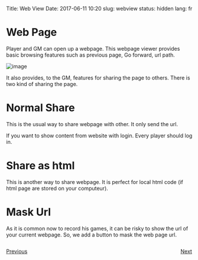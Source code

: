 Title: Web View
Date: 2017-06-11 10:20
slug: webview
status: hidden
lang: fr


# Web Page

Player and GM can open up a webpage. This webpage viewer provides basic browsing features such as previous page, Go forward, url path.

![image]({static}/images/panel/webpage_blank.jpg)


It also provides, to the GM, features for sharing the page to others. There is two kind of sharing the page.

# Normal Share

This is the usual way to share webpage with other. It only send the url.

If you want to show content from website with login. Every player should log in.


# Share as html

This is another way to share webpage. It is perfect for local html code (if html page are stored on your computeur).

# Mask Url

As it is common now to record his games, it can be risky to show the url of your current webpage.
So, we add a button to mask the web page url.


<p style="text-align: left; width:49%;  display: inline-block;"><a href="/charactersheet.html">Previous</a></p>
<p style="text-align: right; width:50%;  display: inline-block;"><a href="/pdf.html">Next</a></p>
